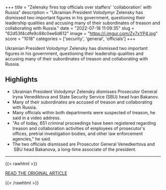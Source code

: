+++
title = "Zelensky fires top officials over staffers' 'collaboration' with Russia"
description = "Ukrainian President Volodymyr Zelensky has dismissed two important figures in his government, questioning their leadership qualities and accusing many of their subordinates of treason and collaborating with Russia."
date = "2022-07-18 11:09:35"
slug = "62d53f4cdfe9c88c0ee6d612"
image = "https://i.imgur.com/Zy7xYP4.jpg"
score = "1018"
categories = ['security', 'general', 'officials']
+++

Ukrainian President Volodymyr Zelensky has dismissed two important figures in his government, questioning their leadership qualities and accusing many of their subordinates of treason and collaborating with Russia.

## Highlights

- Ukrainian President Volodymyr Zelensky dismisses Prosecutor General Iryna Venediktova and State Security Service (SBU) head Ivan Bakanov.
- Many of their subordinates are accused of treason and collaborating with Russia.
- Many officials within both departments were suspected of treason, he said in a video address.
- "As of today, 651 criminal proceedings have been registered regarding treason and collaboration activities of employees of prosecutor's offices, pretrial investigation bodies, and other law enforcement agencies," he said.
- The two officials dismissed are Prosecutor General Venedkertova and   SBU head  Bakanova, a long-time associate of the president.

---

{{< rawhtml >}}
  <p class="article-category">
    <a target="_blank" href="https://www.cnn.com/2022/07/17/europe/zelensky-fires-top-officials-intl/index.html">READ THE ORIGINAL ARTICLE</a>
  </p>
{{< /rawhtml >}}
